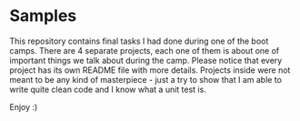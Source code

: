 # Samples

This repository contains final tasks I had done during one of the boot camps.
There are 4 separate projects, each one of them is about one of important things we talk about during the camp.
Please notice that every project has its own README file with more details. 
Projects inside were not meant to be any kind of masterpiece - just a try to show that I am able to write quite clean code
and I know what a unit test is. 

Enjoy :)

